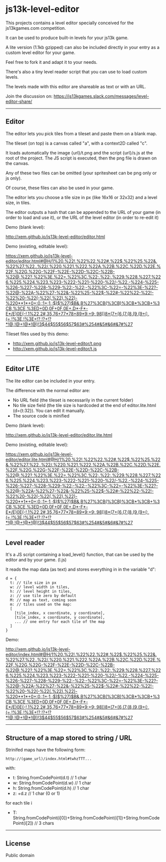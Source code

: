 js13k-level-editor
==

This projects contains a level editor specially conceived for the js13kgames.com competition.

It can be used to produce built-in levels for your js13k game.

A lite version (1.1kb gzipped) can also be included directly in your entry as a custom level editor for your game.

Feel free to fork it and adapt it to your needs.

There's also a tiny level reader script that you can use to load custom levels.

The levels made with this editor are shareable as text or with an URL.

Join the discussion on: https://js13kgames.slack.com/messages/level-editor-share/

---


Editor
--

The editor lets you pick tiles from a tileset and paste them on a blank map.

The tileset (on top) is a canvas called "a", with a context2D called "c".

It loads automatically the image {url}/t.png and the script {url}/s.js at the root of the project. The JS script is executed, then the png file is drawn on the canvas.

Any of these two files can be omitted (your spritesheet can be png only or js only).

Of course, these files can also be used in your game.

The editor lets you choose a tile size in px (like 16x16 or 32x32) and a level size, in tiles.

The editor outputs a hash that can be appended to the URL of your game (in order to load and use it), or the URL of the level editor (in order to re-edit it)

Demo (blank level):

http://xem.github.io/js13k-level-editor/editor.html

Demo (existing, editable level):

https://xem.github.io/js13k-level-editor/editor.html#@H/1%20.%22!.%22%22.%22#.%22$.%22%25.%22&.%22%27.%22..%22/.%220.%221.%222.%22A.%22B.%22C.%22D.%22E.%22F.%22G.%22G-%22F-%22E-%22D-%22C-%22B-%22@.%22?.%22%3E.%22=.%22%3C.%22;.%22:.%229.%228.%227.%226.%225.%224.%223.%223-%222-%221-%220-%22/-%22.-%224-%225-%226-%227-%228-%229-%22:-%22;-%22%3C-%22=-%22%3E-%22?-%22@-%22A-%22%27-%22&-%22%25-%22$-%22#-%22%22-%22!-%22%20-%22(-%22(.%22).%22)-%220**1*+0+:0,:1+;1,;$)$%27)$B&,B%27%3CB(%3CB)%3CB*%3CB+%3CB,%3CE,%3ED+0D,0F+0F,0E+.D*-F*-E*/E)0E(-!,1%22,2#,35,76+77*78+89*9:+9;,98))8*(7+(6,(7,(8,(9,(9+(:,(=,!%3E,!%3E+!?,!?+!?*!@,!@+!@*!@)!3$44$55$56$57$63#%254#&5#&6#&7#%27

Tileset files used by this demo:

- http://xem.github.io/js13k-level-editor/t.png
- http://xem.github.io/js13k-level-editor/t.js

---

Editor LITE
--

The lite editor can be included in your entry.

The difference with the normal editor are:

- No URL field (the tileset is necessarily in the current folder)
- No tile size field (the tile size is hardcoded at the end of editor.lite.html (d={t:32}). You can edit it manually.
- The source code is minified

Demo (blank level):

http://xem.github.io/js13k-level-editor/editor.lite.html

Demo (existing, editable level):

https://xem.github.io/js13k-level-editor/editor.lite.html#@H/1%20.%22!.%22%22.%22#.%22$.%22%25.%22&.%22%27.%22..%22/.%220.%221.%222.%22A.%22B.%22C.%22D.%22E.%22F.%22G.%22G-%22F-%22E-%22D-%22C-%22B-%22@.%22?.%22%3E.%22=.%22%3C.%22;.%22:.%229.%228.%227.%226.%225.%224.%223.%223-%222-%221-%220-%22/-%22.-%224-%225-%226-%227-%228-%229-%22:-%22;-%22%3C-%22=-%22%3E-%22?-%22@-%22A-%22%27-%22&-%22%25-%22$-%22#-%22%22-%22!-%22%20-%22(-%22(.%22).%22)-%220**1*+0+:0,:1+;1,;$)$%27)$B&,B%27%3CB(%3CB)%3CB*%3CB+%3CB,%3CE,%3ED+0D,0F+0F,0E+.D*-F*-E*/E)0E(-!,1%22,2#,35,76+77*78+89*9:+9;,98))8*(7+(6,(7,(8,(9,(9+(:,(=,!%3E,!%3E+!?,!?+!?*!@,!@+!@*!@)!3$44$55$56$57$63#%254#&5#&6#&7#%27

---

Level reader
--

It's a JS script containing a load_level() function, that can be used by the editor and by your game. (l.js)

It reads the map data (as text) and stores everything in in the variable "d":

````
d = {
  t: // tile size in px
  w: // level width in tiles,
  h: // level height in tiles,
  z: // use tile zero by default
  M: // map as text, coming soon
  m: // tiles used on the map:
  [
    [tile_index, x coordinate, y coordinate],
    [tile_index, x coordinate, y coordinate],
    ... // one entry for each tile of the map
  ]
}
````

Demo:

http://xem.github.io/js13k-level-editor/index.html#@H/1%20.%22!.%22%22.%22#.%22$.%22%25.%22&.%22%27.%22..%22/.%220.%221.%222.%22A.%22B.%22C.%22D.%22E.%22F.%22G.%22G-%22F-%22E-%22D-%22C-%22B-%22@.%22?.%22%3E.%22=.%22%3C.%22;.%22:.%229.%228.%227.%226.%225.%224.%223.%223-%222-%221-%220-%22/-%22.-%224-%225-%226-%227-%228-%229-%22:-%22;-%22%3C-%22=-%22%3E-%22?-%22@-%22A-%22%27-%22&-%22%25-%22$-%22#-%22%22-%22!-%22%20-%22(-%22(.%22).%22)-%220**1*+0+:0,:1+;1,;$)$%27)$B&,B%27%3CB(%3CB)%3CB*%3CB+%3CB,%3CE,%3ED+0D,0F+0F,0E+.D*-F*-E*/E)0E(-!,1%22,2#,35,76+77*78+89*9:+9;,98))8*(7+(6,(7,(8,(9,(9+(:,(=,!%3E,!%3E+!?,!?+!?*!@,!@+!@*!@)!3$44$55$56$57$63#%254#&5#&6#&7#%27

---


Structure of a map stored to string / URL
--

Strinifed maps have the following form:

    http://(game_url)/index.html#twhzTTT...

with:

- t: String.fromCodePoint(d.t) // 1 char
- w: String.fromCodePoint(d.w) // 1 char
- h: String.fromCodePoint(d.h) // 1 char
- z: +d.z // 1 char (0 or 1)

for each tile i
- T: String.fromCodePoint(i[0])+String.fromCodePoint(i[1])+String.fromCodePoint(i[2]) // 3 chars


---

License
--

Public domain
